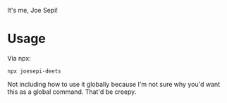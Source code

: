 It's me, Joe Sepi!

# Usage
Via npx:
```
npx joesepi-deets
```

Not including how to use it globally because I'm not sure why you'd want this as a global command. That'd be creepy.
